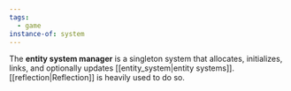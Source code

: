 ```yaml
---
tags:
  - game
instance-of: system
---
```

The **entity system manager** is a singleton system that allocates, initializes, links, and optionally updates [[entity_system|entity systems]]. [[reflection|Reflection]] is heavily used to do so.